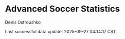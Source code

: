 # Advanced Soccer Statistics
Denis Ostroushko

<!-- gfm -->

Last successful data update: 2025-09-27 04:14:17 CST
